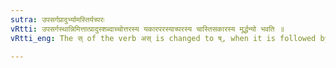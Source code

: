```yaml
---
sutra: उपसर्गप्रादुर्भ्यामस्तिर्यच्परः
vRtti: उपसर्गस्थान्निमित्तात्प्रादुस्शब्दाच्चोत्तरस्य यकारपरस्याच्परस्य चास्तिसकारस्य मूर्द्धन्यो भवति ॥
vRtti_eng: The स् of the verb अस् is changed to ष्, when it is followed by a vowel or य् and is preceded by प्रादुः, or an _upasarga_ having इ or उ in it.

---
```

